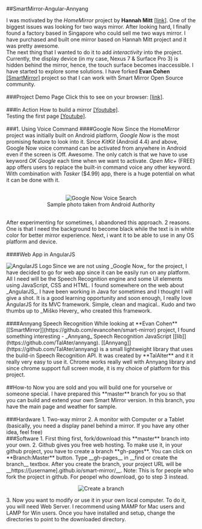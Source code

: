 ##SmartMirror-Angular-Annyang

I was motivated by the _HomeMirror_ project by **Hannah Mitt** [[link]](https://github.com/HannahMitt/HomeMirror). One of the biggest issues was looking for two ways mirror. After looking hard, I finally found a factory based in Singapore who could sell me two ways mirror. I have purchased and built one mirror based on Hannah Mitt project and it was pretty awesome.
<br/>
The next thing that I wanted to do it to add _interactivity_ into the project. Currently, the display device (in my case, Nexus 7 & Surface Pro 3) is hidden behind the mirror, hence, the touch surface becomes inaccessible. I have started to explore some solutions. I have forked **Evan Cohen** [[SmartMirror]](https://github.com/evancohen/smart-mirror) project so that I can work with Smart Mirror Open Source community.
<br/>
<br/>
###Project Demo Page
Click this to see on your browser: [[link]](https://4tee.github.io/smart-mirror/).
<br/>
<br/>
###In Action
How to build a mirror [[Youtube]](https://youtu.be/Ej8670gUz20).<br/>
Testing the first page [[Youtube]](https://youtu.be/vG80heyKBfs).
<br/>
<br/>
###1. Using Voice Command
####Google Now
Since the HomeMirror project was initially built on Android platform, _Google Now_ is the most promising feature to look into it. Since _KitKit_  (Android 4.4) and above, Google Now voice command can be activated from anywhere in Android even if the screen is Off. Awesome. The only catch is that we have to use keyword _OK Google_ each time when we want to activate. _Open Mic+_  (FREE) app offers users to replace the built-in command voice any other keyword. With combination with _Tasker_ ($4.99) app, there is a huge potential on what it can be done with it. 
<br/>
<br/>
<p align="center">
  <img src="http://cdn01.androidauthority.net/wp-content/uploads/2013/06/Google-Now-Voice-Search1-645x386.jpg" alt="Google Now Voice Search"/><br/>Sample photo taken from Android Authority
</p>
<br/>
After experimenting for sometimes, I abandoned this approach. 2 reasons. One is that I need the background to become black while the text is in white color for better mirror experience. Next, i want it to be able to use in any OS platform and device.
<br/>
<br/>
####Web App in AngularJS
<p align="center">
  <img align="left" src="https://angularjs.org/img/AngularJS-large.png" alt="AngularJS Logo"/>
</p>
Since we are not using _Google Now_ for the project, I have decided to go for web app since it can be easily run on any platform. All I need will be the Speech Recognition engine and some UI elements using JavaScript, CSS and HTML. I found somewhere on the web about _AngularJS_. I have been working in Java for sometimes and I thought I will give a shot. It is a good learning opportunity and soon enough, I really love AngularJS for its MVC framework. Simple, clean and magical.. Kudo and two thumbs up to _Miško Hevery_ who created this framework.
<br/>
<br/>
####Annyang Speech Recognition
While looking at **Evan Cohen** [[SmartMirror]](https://github.com/evancohen/smart-mirror) project, I found something interesting - _Annyang_ Speech Recognition JavaScript [[lib]](https://github.com/TalAter/annyang). [[Annyang]](https://github.com/TalAter/annyang) is a small lightweight library that uses the build-in Speech Recognition API. It was created by **TalAlter** and it it really very easy to use it. Chrome works really well with Annyang library and since chrome support full screen mode, it is my choice of platform for this project.
<br/>
<br/>
##How-to
Now you are sold and you will build one for yourselve or someone special. I have prepared this **master** branch for you so that you can build and extend your own Smart Mirror version. In this branch, you have the main page and weather for sample.
<br/>
<br/>
###Hardware
1. Two-way mirror
2. A monitor with Computer or a Tablet (basically, you need a display panel behind a mirror. If you have any other idea, feel free)

<br/>
###Software
1. First thing first, fork/download this **master** branch into your own.
2. Github gives you free web hosting. To make use it, in your github project, you have to create a branch **gh-pages**. You can click on **Branch:Master** button. Type __gh-pages__ in __find or create the branch__ textbox. After you create the branch, your project URL will be __https://[username].github.io/smart-mirror/__.
Note: This is for people who fork the project in github. For peopel who download, go to step 3 instead.
<p align="center">
  <img src="https://camo.githubusercontent.com/77f4e32f0089eec373d642ec63244fd8155c610a/68747470733a2f2f662e636c6f75642e6769746875622e636f6d2f6173736574732f323732332f34353832322f63323662366364322d353765332d313165322d383865322d3236376566313935323032352e706e67" alt="Create a branch"/>
</p>
3. Now you want to modify or use it in your own local computer. To do it, you will need Web Server. I recommend using MAMP for Mac users and LAMP for Win users. Once you have installed and setup, change the directories to point to the downloaded directory.

